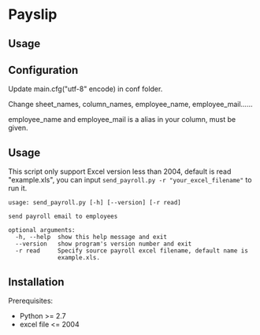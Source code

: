 Payslip
=======

Usage
-----

Configuration
-------------

Update main.cfg("utf-8" encode) in conf folder.

Change sheet_names, column_names, employee_name, employee_mail......

employee_name and employee_mail is a alias in your column, must be given.

Usage
-----

This script only support Excel version less than 2004, default is read "example.xls", you can input `send_payroll.py -r "your_excel_filename"` to run it.

    usage: send_payroll.py [-h] [--version] [-r read]

    send payroll email to employees

    optional arguments:
      -h, --help  show this help message and exit
      --version   show program's version number and exit
      -r read     Specify source payroll excel filename, default name is
                  example.xls.

Installation
------------

Prerequisites:

* Python >= 2.7
* excel file <= 2004
